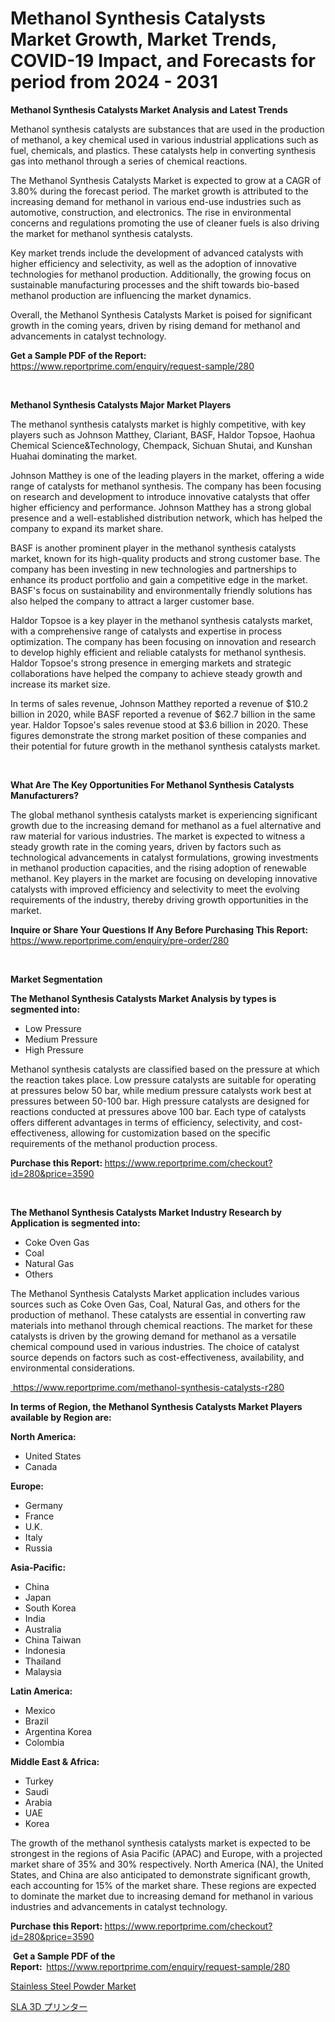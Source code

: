 <p><h1>Methanol Synthesis Catalysts Market Growth, Market Trends, COVID-19 Impact, and Forecasts for period from 2024 - 2031</h1></p><p><strong>Methanol Synthesis Catalysts Market Analysis and Latest Trends</strong></p>
<p><p>Methanol synthesis catalysts are substances that are used in the production of methanol, a key chemical used in various industrial applications such as fuel, chemicals, and plastics. These catalysts help in converting synthesis gas into methanol through a series of chemical reactions.</p><p>The Methanol Synthesis Catalysts Market is expected to grow at a CAGR of 3.80% during the forecast period. The market growth is attributed to the increasing demand for methanol in various end-use industries such as automotive, construction, and electronics. The rise in environmental concerns and regulations promoting the use of cleaner fuels is also driving the market for methanol synthesis catalysts.</p><p>Key market trends include the development of advanced catalysts with higher efficiency and selectivity, as well as the adoption of innovative technologies for methanol production. Additionally, the growing focus on sustainable manufacturing processes and the shift towards bio-based methanol production are influencing the market dynamics.</p><p>Overall, the Methanol Synthesis Catalysts Market is poised for significant growth in the coming years, driven by rising demand for methanol and advancements in catalyst technology.</p></p>
<p><strong>Get a Sample PDF of the Report:&nbsp;</strong> <a href="https://www.reportprime.com/enquiry/request-sample/280">https://www.reportprime.com/enquiry/request-sample/280</a></p>
<p>&nbsp;</p>
<p><strong>Methanol Synthesis Catalysts Major Market Players</strong></p>
<p><p>The methanol synthesis catalysts market is highly competitive, with key players such as Johnson Matthey, Clariant, BASF, Haldor Topsoe, Haohua Chemical Science&Technology, Chempack, Sichuan Shutai, and Kunshan Huahai dominating the market. </p><p>Johnson Matthey is one of the leading players in the market, offering a wide range of catalysts for methanol synthesis. The company has been focusing on research and development to introduce innovative catalysts that offer higher efficiency and performance. Johnson Matthey has a strong global presence and a well-established distribution network, which has helped the company to expand its market share.</p><p>BASF is another prominent player in the methanol synthesis catalysts market, known for its high-quality products and strong customer base. The company has been investing in new technologies and partnerships to enhance its product portfolio and gain a competitive edge in the market. BASF's focus on sustainability and environmentally friendly solutions has also helped the company to attract a larger customer base.</p><p>Haldor Topsoe is a key player in the methanol synthesis catalysts market, with a comprehensive range of catalysts and expertise in process optimization. The company has been focusing on innovation and research to develop highly efficient and reliable catalysts for methanol synthesis. Haldor Topsoe's strong presence in emerging markets and strategic collaborations have helped the company to achieve steady growth and increase its market size.</p><p>In terms of sales revenue, Johnson Matthey reported a revenue of $10.2 billion in 2020, while BASF reported a revenue of $62.7 billion in the same year. Haldor Topsoe's sales revenue stood at $3.6 billion in 2020. These figures demonstrate the strong market position of these companies and their potential for future growth in the methanol synthesis catalysts market.</p></p>
<p>&nbsp;</p>
<p><strong>What Are The Key Opportunities For Methanol Synthesis Catalysts Manufacturers?</strong></p>
<p><p>The global methanol synthesis catalysts market is experiencing significant growth due to the increasing demand for methanol as a fuel alternative and raw material for various industries. The market is expected to witness a steady growth rate in the coming years, driven by factors such as technological advancements in catalyst formulations, growing investments in methanol production capacities, and the rising adoption of renewable methanol. Key players in the market are focusing on developing innovative catalysts with improved efficiency and selectivity to meet the evolving requirements of the industry, thereby driving growth opportunities in the market.</p></p>
<p><strong>Inquire or Share Your Questions If Any Before Purchasing This Report:</strong> <a href="https://www.reportprime.com/enquiry/pre-order/280">https://www.reportprime.com/enquiry/pre-order/280</a></p>
<p>&nbsp;</p>
<p><strong>Market Segmentation</strong></p>
<p><strong>The Methanol Synthesis Catalysts Market Analysis by types is segmented into:</strong></p>
<p><ul><li>Low Pressure</li><li>Medium Pressure</li><li>High Pressure</li></ul></p>
<p><p>Methanol synthesis catalysts are classified based on the pressure at which the reaction takes place. Low pressure catalysts are suitable for operating at pressures below 50 bar, while medium pressure catalysts work best at pressures between 50-100 bar. High pressure catalysts are designed for reactions conducted at pressures above 100 bar. Each type of catalysts offers different advantages in terms of efficiency, selectivity, and cost-effectiveness, allowing for customization based on the specific requirements of the methanol production process.</p></p>
<p><strong>Purchase this Report:&nbsp;</strong><a href="https://www.reportprime.com/checkout?id=280&price=3590">https://www.reportprime.com/checkout?id=280&price=3590</a></p>
<p>&nbsp;</p>
<p><strong>The Methanol Synthesis Catalysts Market Industry Research by Application is segmented into:</strong></p>
<p><ul><li>Coke Oven Gas</li><li>Coal</li><li>Natural Gas</li><li>Others</li></ul></p>
<p><p>The Methanol Synthesis Catalysts Market application includes various sources such as Coke Oven Gas, Coal, Natural Gas, and others for the production of methanol. These catalysts are essential in converting raw materials into methanol through chemical reactions. The market for these catalysts is driven by the growing demand for methanol as a versatile chemical compound used in various industries. The choice of catalyst source depends on factors such as cost-effectiveness, availability, and environmental considerations.</p></p>
<p><a href="https://www.reportprime.com/methanol-synthesis-catalysts-r280">&nbsp;https://www.reportprime.com/methanol-synthesis-catalysts-r280</a></p>
<p><strong>In terms of Region, the Methanol Synthesis Catalysts Market Players available by Region are:</strong></p>
<p>
    <p> <strong> North America: </strong>
        <ul>
            <li>United States</li>
            <li>Canada</li>
        </ul>
        </p> 
    <p> <strong> Europe: </strong>
        <ul>
            <li>Germany</li>
            <li>France</li>
            <li>U.K.</li>
            <li>Italy</li>
            <li>Russia</li>
        </ul>
        </p> 
    <p> <strong> Asia-Pacific: </strong>
        <ul>
            <li>China</li>
            <li>Japan</li>
            <li>South Korea</li>
            <li>India</li>
            <li>Australia</li>
            <li>China Taiwan</li>
            <li>Indonesia</li>
            <li>Thailand</li>
            <li>Malaysia</li>
        </ul>
        </p> 
    <p> <strong> Latin America: </strong>
        <ul>
            <li>Mexico</li>
            <li>Brazil</li>
            <li>Argentina Korea</li>
            <li>Colombia</li>
        </ul>
        </p> 
    <p> <strong> Middle East & Africa: </strong>
        <ul>
            <li>Turkey</li>
            <li>Saudi</li>
            <li>Arabia</li>
            <li>UAE</li>
            <li>Korea</li>
        </ul>
    </p>
    </p>
<p><p>The growth of the methanol synthesis catalysts market is expected to be strongest in the regions of Asia Pacific (APAC) and Europe, with a projected market share of 35% and 30% respectively. North America (NA), the United States, and China are also anticipated to demonstrate significant growth, each accounting for 15% of the market share. These regions are expected to dominate the market due to increasing demand for methanol in various industries and advancements in catalyst technology.</p></p>
<p><strong>Purchase this Report: </strong><a href="https://www.reportprime.com/checkout?id=280&price=3590">https://www.reportprime.com/checkout?id=280&price=3590</a></p>
<p>&nbsp;<strong>Get a Sample PDF of the Report:&nbsp;&nbsp;</strong><a href="https://www.reportprime.com/enquiry/request-sample/280">https://www.reportprime.com/enquiry/request-sample/280</a></p>
<p><strong></strong></p>
<p><p><a href="https://github.com/ElmoRunolfsson2023/Market-Research-Report-List-1/blob/main/stainless-steel-powder-market.md">Stainless Steel Powder Market</a></p><p><a href="https://github.com/BrionnaBoyle/Market-Research-Report-List-1/blob/main/354013669921.md">SLA 3D プリンター</a></p></p>